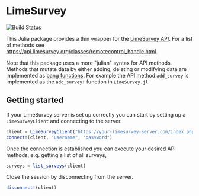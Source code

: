 # LimeSurvey

[![Build Status](https://github.com/p-gw/LimeSurvey.jl/actions/workflows/CI.yml/badge.svg?branch=main)](https://github.com/p-gw/LimeSurvey.jl/actions/workflows/CI.yml?query=branch%3Amain)

This Julia package provides a thin wrapper for the [LimeSurvey API](https://manual.limesurvey.org/RemoteControl_2_API). For a list of methods see https://api.limesurvey.org/classes/remotecontrol_handle.html.

Note that this package uses a more "julian" syntax for API methods. Methods that mutate data by either adding, deleting or modifying data are implemented as [bang functions](https://docs.julialang.org/en/v1/manual/style-guide/#bang-convention). For example the API method `add_survey` is implemented as the `add_survey!` function in `LimeSurvey.jl`.  

## Getting started
If your LimeSurvey server is set up correctly you can start by setting up a `LimeSurveyClient` and connecting to the server. 

```julia
client = LimeSurveyClient("https://your-limesurvey-server.com/index.php/admin/remotecontrol")
connect!(client, "username", "password")
```

Once the connection is established you can execute your desired API methods, e.g. getting a list of all surveys, 

```julia
surveys = list_surveys(client)
```

Close the session by disconnecting from the server.

```julia
disconnect!(client)
```
